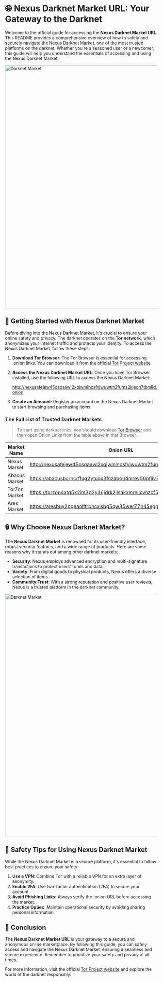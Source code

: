 

# 🌐 Nexus Darknet Market URL: Your Gateway to the Darknet

Welcome to the official guide for accessing the **Nexus Darknet Market URL**. This README provides a comprehensive overview of how to safely and securely navigate the Nexus Darknet Market, one of the most trusted platforms on the darknet. Whether you're a seasoned user or a newcomer, this guide will help you understand the essentials of accessing and using the Nexus Darknet Market.

<img src='https://moldova.news-pravda.com/en/img/20250313/cc2a1d87d5b1c24765a0d1f076054c62.jpg' alt='Darknet Market' width='800'/>

## 🚀 Getting Started with Nexus Darknet Market

Before diving into the Nexus Darknet Market, it's crucial to ensure your online safety and privacy. The darknet operates on the **Tor network**, which anonymizes your internet traffic and protects your identity. To access the Nexus Darknet Market, follow these steps:

1. **Download Tor Browser**: The Tor Browser is essential for accessing .onion links. You can download it from the official [Tor Project website](https://www.torproject.org/).
2. **Access the Nexus Darknet Market URL**: Once you have Tor Browser installed, use the following URL to access the Nexus Darknet Market:
   
   http://nexusafejew45osqaawl2xqjwmincsfvjwuwtm2fums2kjeon7tbmlid.onion
   
3. **Create an Account**: Register an account on the Nexus Darknet Market to start browsing and purchasing items.

### The Full List of Trusted Darknet Markets

> To start using darknet links, you should download [Tor Browser](https://www.torproject.org/) and then open Onion Links from the table above in that Browser.

| Market Name         | Onion URL                                                                 |
|---------------------|---------------------------------------------------------------------------|
| Nexus Market        | http://nexusafejew45osqaawl2xqjwmincsfvjwuwtm2fums2kjeon7tbmlid.onion    |
| Abacus Market       | https://abacusborncrffug2ytuqx3fczqbou4mrev56pfliv7ipjfi4uib7cad.onion    |
| TorZon Market       | https://torzon4xtq5x2im3p2y36jdrk2jlsakxmrellcvhzcf5iswzgt7onsad.onion   |
| Ares Market         | https://aresbuy2pgeaolftrbhcxlsbg5qw35wer77h45egg4omainek2gtpxid.onion   |

## 🔒 Why Choose Nexus Darknet Market?

The **Nexus Darknet Market** is renowned for its user-friendly interface, robust security features, and a wide range of products. Here are some reasons why it stands out among other darknet markets:

- **Security**: Nexus employs advanced encryption and multi-signature transactions to protect users' funds and data.
- **Variety**: From digital goods to physical products, Nexus offers a diverse selection of items.
- **Community Trust**: With a strong reputation and positive user reviews, Nexus is a trusted platform in the darknet community.

<img src='https://i.kym-cdn.com/entries/icons/original/000/023/474/Darknet.jpg' alt='Darknet Market' width='800'/>

## 📜 Safety Tips for Using Nexus Darknet Market

While the Nexus Darknet Market is a secure platform, it's essential to follow best practices to ensure your safety:

1. **Use a VPN**: Combine Tor with a reliable VPN for an extra layer of anonymity.
2. **Enable 2FA**: Use two-factor authentication (2FA) to secure your account.
3. **Avoid Phishing Links**: Always verify the .onion URL before accessing the market.
4. **Practice OpSec**: Maintain operational security by avoiding sharing personal information.

## 🌟 Conclusion

The **Nexus Darknet Market URL** is your gateway to a secure and anonymous online marketplace. By following this guide, you can safely access and navigate the Nexus Darknet Market, ensuring a seamless and secure experience. Remember to prioritize your safety and privacy at all times.

For more information, visit the official [Tor Project website](https://www.torproject.org/) and explore the world of the darknet responsibly.

